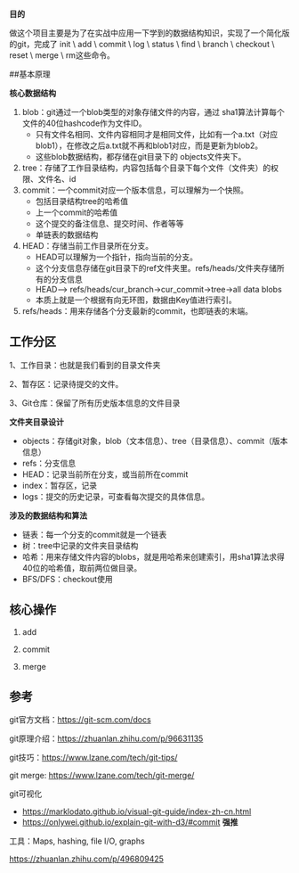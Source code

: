 **目的**

做这个项目主要是为了在实战中应用一下学到的数据结构知识，实现了一个简化版的git，完成了 init  \  add  \  commit  \  log  \  status  \  find  \  branch  \  checkout  \  reset  \  merge  \  rm这些命令。

##基本原理

**核心数据结构**

1. blob：git通过一个blob类型的对象存储文件的内容，通过 sha1算法计算每个文件的40位hashcode作为文件ID。
   - 只有文件名相同、文件内容相同才是相同文件，比如有一个a.txt（对应 blob1），在修改之后a.txt就不再和blob1对应，而是更新为blob2。
   - 这些blob数据结构，都存储在git目录下的 objects文件夹下。
2. tree：存储了工作目录结构，内容包括每个目录下每个文件（文件夹）的权限、文件名、id
3. commit：一个commit对应一个版本信息，可以理解为一个快照。
   - 包括目录结构tree的哈希值
   - 上一个commit的哈希值
   - 这个提交的备注信息、提交时间、作者等等
   - 单链表的数据结构
4. HEAD：存储当前工作目录所在分支。
   - HEAD可以理解为一个指针，指向当前的分支。
   - 这个分支信息存储在git目录下的ref文件夹里。refs/heads/文件夹存储所有的分支信息
   - HEAD--> refs/heads/cur_branch->cur_commit->tree->all data blobs
   - 本质上就是一个根据有向无环图，数据由Key值进行索引。
5. refs/heads：用来存储各个分支最新的commit，也即链表的末端。



## 工作分区

1、工作目录：也就是我们看到的目录文件夹

2、暂存区：记录待提交的文件。

3、Git仓库：保留了所有历史版本信息的文件目录

**文件夹目录设计**

- objects：存储git对象，blob（文本信息）、tree（目录信息）、commit（版本信息）
- refs：分支信息
- HEAD：记录当前所在分支，或当前所在commit
- index：暂存区，记录
- logs：提交的历史记录，可查看每次提交的具体信息。

**涉及的数据结构和算法**

- 链表：每一个分支的commit就是一个链表
- 树：tree中记录的文件夹目录结构
- 哈希：用来存储文件内容的blobs，就是用哈希来创建索引，用sha1算法求得40位的哈希值，取前两位做目录。
- BFS/DFS：checkout使用

## 核心操作

1. add

2. commit
3. merge

## 参考

git官方文档：https://git-scm.com/docs

git原理介绍：https://zhuanlan.zhihu.com/p/96631135

git技巧：https://www.lzane.com/tech/git-tips/

git merge: https://www.lzane.com/tech/git-merge/

git可视化

- https://marklodato.github.io/visual-git-guide/index-zh-cn.html
- https://onlywei.github.io/explain-git-with-d3/#commit  **强推**

工具：Maps, hashing, file I/O, graphs 

https://zhuanlan.zhihu.com/p/496809425

